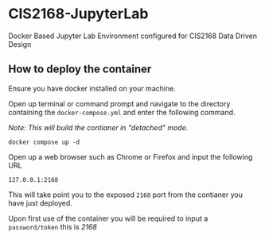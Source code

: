 # CIS2168-JupyterLab
Docker Based Jupyter Lab Environment configured for CIS2168 Data Driven Design 

## How to deploy the container

Ensure you have docker installed on your machine. 

Open up terminal or command prompt and navigate to the directory containing the `docker-compose.yml` and enter the following command. 
 
_Note: This will build the contianer in "detached" mode._

```
docker compose up -d
```

    

Open up a web browser such as Chrome or Firefox and input the following URL

```
127.0.0.1:2168
```

This will take point you to the exposed `2168` port from the contianer you have just deployed. 

Upon first use of the container you will be required to input a `password/token` this is *2168*
